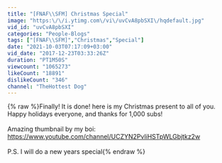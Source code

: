 ```yaml
---
title: "[FNAF\\SFM] Christmas Special"
image: "https:\/\/i.ytimg.com\/vi\/uvCvA8pbSXI\/hqdefault.jpg"
vid_id: "uvCvA8pbSXI"
categories: "People-Blogs"
tags: ["[FNAF\\SFM]","Christmas","Special"]
date: "2021-10-03T07:17:09+03:00"
vid_date: "2017-12-23T03:33:26Z"
duration: "PT1M50S"
viewcount: "1065273"
likeCount: "18891"
dislikeCount: "346"
channel: "TheHottest Dog"
---
```

{% raw %}Finally! It is done! here is my Christmas present to all of you. Happy holidays everyone, and thanks for 1,000 subs!<br /><br />Amazing thumbnail by my boi: <br /><a rel="nofollow" target="blank" href="https://www.youtube.com/channel/UCZYN2PvliHSTpWLGbjtkz2w">https://www.youtube.com/channel/UCZYN2PvliHSTpWLGbjtkz2w</a><br /><br />P.S. I will do a new years special{% endraw %}
